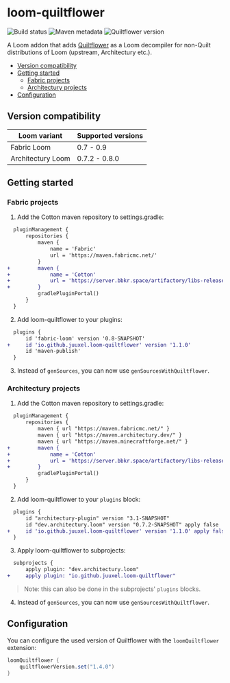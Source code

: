 # loom-quiltflower

![Build status](https://img.shields.io/github/workflow/status/Juuxel/LoomQuiltflower/Build?style=flat-square)
![Maven metadata](https://img.shields.io/maven-metadata/v/https/server.bbkr.space/artifactory/libs-release/io/github/juuxel/loom-quiltflower/maven-metadata.xml.svg?label=latest%20plugin%20version&style=flat-square&color=49bfe0)
![Quiltflower version](https://img.shields.io/maven-metadata/v/https/maven.quiltmc.org/repository/release/org/quiltmc/quiltflower/maven-metadata.xml.svg?label=latest%20quiltflower&style=flat-square&color=fc9505)

A Loom addon that adds [Quiltflower](https://github.com/QuiltMC/Quiltflower) as a Loom decompiler
for non-Quilt distributions of Loom (upstream, Architectury etc.).

- [Version compatibility](#version-compatibility)
- [Getting started](#getting-started)
  - [Fabric projects](#fabric-projects)
  - [Architectury projects](#architectury-projects)
- [Configuration](#configuration)

## Version compatibility

Loom variant      | Supported versions
------------------|-------------------
Fabric Loom       | 0.7 - 0.9
Architectury Loom | 0.7.2 - 0.8.0

## Getting started

### Fabric projects

1. Add the Cotton maven repository to settings.gradle:
```diff
  pluginManagement {
      repositories {
          maven {
              name = 'Fabric'
              url = 'https://maven.fabricmc.net/'
          }
+         maven {
+             name = 'Cotton'
+             url = 'https://server.bbkr.space/artifactory/libs-release/'
+         }          
          gradlePluginPortal()
      }
  }
```

2. Add loom-quiltflower to your plugins:
```diff
  plugins {
      id 'fabric-loom' version '0.8-SNAPSHOT'
+     id 'io.github.juuxel.loom-quiltflower' version '1.1.0'
      id 'maven-publish'
  }
```

3. Instead of `genSources`, you can now use `genSourcesWithQuiltflower`.

### Architectury projects

1. Add the Cotton maven repository to settings.gradle:
```diff
  pluginManagement {
      repositories {
          maven { url "https://maven.fabricmc.net/" }
          maven { url "https://maven.architectury.dev/" }
          maven { url "https://maven.minecraftforge.net/" }
+         maven {
+             name = 'Cotton'
+             url = 'https://server.bbkr.space/artifactory/libs-release/'
+         }
          gradlePluginPortal()
      }
  }
```

2. Add loom-quiltflower to your `plugins` block:
```diff
  plugins {
      id "architectury-plugin" version "3.1-SNAPSHOT"
      id "dev.architectury.loom" version "0.7.2-SNAPSHOT" apply false
+     id 'io.github.juuxel.loom-quiltflower' version '1.1.0' apply false
  }
```

3. Apply loom-quiltflower to subprojects:

```diff
  subprojects {
      apply plugin: "dev.architectury.loom"
+     apply plugin: "io.github.juuxel.loom-quiltflower"
```

> Note: this can also be done in the subprojects' `plugins` blocks.

4. Instead of `genSources`, you can now use `genSourcesWithQuiltflower`.

## Configuration

You can configure the used version of Quiltflower with the `loomQuiltflower` extension:

```groovy
loomQuiltflower {
    quiltflowerVersion.set("1.4.0")
}
```
